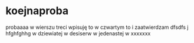 # koejnaproba
probaaaa
w wierszu treci wpisuję to
w czwartym to 
i zaatwierdzam
dfsdfs
j
hfghfghhg
w dziewiatej
w desiserw
w jedenastej
w xxxxxxx
